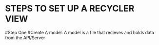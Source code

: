 # STEPS TO SET UP A RECYCLER VIEW
#Step One
#Create A model. A model is a file that recieves and holds data from the API/Server
